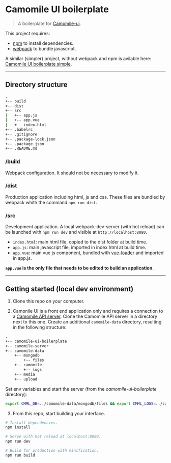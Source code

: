 # Camomile UI boilerplate

> A boilerplate for [Camomile-ui](https://github.com/francoisromain/camomile-ui).

This project requires:

- [npm](https://www.npmjs.com/package/npm) to install dependencies.
- [webpack](https://webpack.js.org/) to bundle javascript.

A similar (simpler) project, without webpack and npm is avilable here: [Camomile UI boilerplate simple](https://github.com/francoisromain/camomile-ui-boilerplate-simple).

---

## Directory structure

```bash
.
+-- build
+-- dist
+-- src
|   +-- app.js
|   +-- app.vue
|   +-- index.html
+-- .babelrc
+-- .gitignore
+-- .package-lock.json
+-- .package.json
+-- .README.md
```

### /build

Webpack configuration. It should not be necessary to modify it.

### /dist

Production application including html, js and css. These files are bundled by webpack whith the command `npm run dist`.

### /src

Development application. A local webpack-dev-server (with hot reload) can be launched with `npm run dev` and visible at `http://localhost:8080`.

* `index.html`: main html file, copied to the dist folder at build time.
* `app.js`: main javascript file, imported in index.html at build time.
* `app.vue`: main vue.js component, bundled with [vue-loader](https://vue-loader.vuejs.org/en/) and imported in app.js.

**`app.vue` is the only file that needs to be edited to build an application.**

---

## Getting started (local dev environment)

1.  Clone this repo on your computer.

2.  Camonile UI is a front end application only and requires a connection to a [Camomile API server](https://github.com/camomile-project/camomile-server). Clone the Camomile API server in a directory next to this one. Create an additional `camomile-data` directory, resulting in the following structure:

```txt
.
+-- camomile-ui-boilerplate
+-- camomile-server
+-- camomile-data
    +-- mongodb
        +-- files
    +-- camomile
        +-- logs
    +-- media
    +-- upload
```

Set env variables and start the server (from the _camomile-ui-boilerplate_ directory):

```bash
export CMML_DB=../camomile-data/mongodb/files && export CMML_LOGS=../camomile-data/camomile/logs && export CMML_MEDIA=../camomile-data/media && export CMML_UPLOAD=../camomile-data/upload && export CMML_PORT=3000 && export CMML_PASSWORD=roO7p4s5wOrD && docker-compose -f ../camomile-server/docker-compose.dev.yml up --build -d
```

3.  From this repo, start building your interface.

```bash
# Install dependencies.
npm install

# Serve with hot reload at localhost:8080.
npm run dev

# Build for production with minification.
npm run build
```
